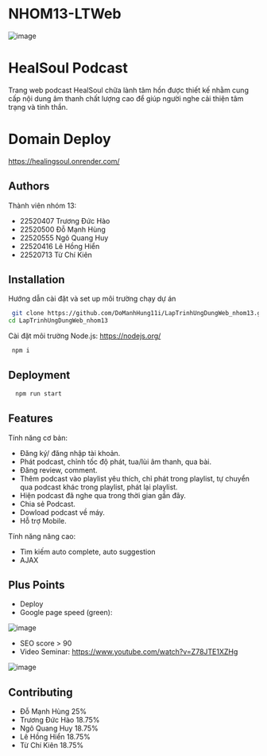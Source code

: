 
# NHOM13-LTWeb
![image](https://github.com/HaotapIT/NHOM13-LTWeb/assets/145156126/bf780d0b-3929-4e0f-9295-bade41a27250)
# HealSoul Podcast
Trang web podcast HealSoul chữa lành tâm hồn được thiết kế nhằm cung cấp nội dung âm thanh chất lượng cao để giúp người nghe cải thiện tâm trạng và tinh thần.
# Domain Deploy
https://healingsoul.onrender.com/




## Authors
Thành viên nhóm 13:
- 22520407 Trương Đức Hào
- 22520500 Đỗ Mạnh Hùng
- 22520555 Ngô Quang Huy
- 22520416 Lê Hồng Hiển
- 22520713 Từ Chí Kiên



## Installation

Hướng dẫn cài đặt và set up môi trường chạy dự án

```bash
 git clone https://github.com/DoManhHung11i/LapTrinhUngDungWeb_nhom13.git
cd LapTrinhUngDungWeb_nhom13
```
Cài đặt môi trường Node.js: https://nodejs.org/
```bash
 npm i
```

    
## Deployment

```bash
  npm run start
```


## Features
Tính năng cơ bản:
-	Đăng ký/ đăng nhập tài khoản.
-	Phát podcast, chỉnh tốc độ phát, tua/lùi âm thanh, qua bài.
-	Đăng review, comment.
-	Thêm podcast vào playlist yêu thích, chỉ phát trong playlist, tự chuyển qua podcast khác trong playlist, phát lại playlist.
-	Hiện podcast đã nghe qua trong thời gian gần đây.
-	Chia sẻ Podcast.
-	Dowload podcast về máy.
-	Hỗ trợ Mobile.

Tính năng nâng cao:
- Tìm kiếm auto complete, auto suggestion
- AJAX



## Plus Points
- Deploy
- Google page speed (green):

![image](https://github.com/DoManhHung11i/LapTrinhUngDungWeb_nhom13/assets/145156126/0975d615-80c7-41a5-8ee1-4cdfb0ddfac9)

- SEO score > 90
- Video Seminar: https://www.youtube.com/watch?v=Z78JTE1XZHg

![image](https://github.com/DoManhHung11i/LapTrinhUngDungWeb_nhom13/assets/145156126/4da8b9c6-76ea-4899-a878-130a2fac0e63)


## Contributing

- Đỗ Mạnh Hùng 25%
- Trương Đức Hào 18.75%
- Ngô Quang Huy 18.75%
- Lê Hồng Hiển 18.75%
- Từ Chí Kiên 18.75%


